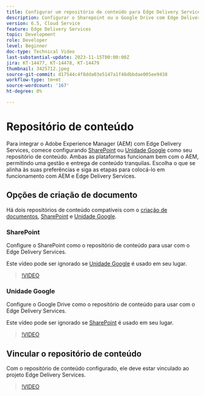 ```yaml
---
title: Configurar um repositório de conteúdo para Edge Delivery Services
description: Configurar o Sharepoint ou o Google Drive com Edge Delivery Services
version: 6.5, Cloud Service
feature: Edge Delivery Services
topic: Development
role: Developer
level: Beginner
doc-type: Technical Video
last-substantial-update: 2023-11-15T00:00:00Z
jira: KT-14477, KT-14478, KT-14479
thumbnail: 3425712.jpeg
source-git-commit: d17544c4f8dda03e5147a1f48dbbdae005ee9438
workflow-type: tm+mt
source-wordcount: '167'
ht-degree: 0%

---
```



# Repositório de conteúdo

Para integrar o Adobe Experience Manager (AEM) com Edge Delivery Services, comece configurando [SharePoint](#sharepoint) ou [Unidade Google](#google-drive) como seu repositório de conteúdo. Ambas as plataformas funcionam bem com o AEM, permitindo uma gestão e entrega de conteúdo tranquilas. Escolha o que se alinha às suas preferências e siga as etapas para colocá-lo em funcionamento com AEM e Edge Delivery Services.

## Opções de criação de documento

Há dois repositórios de conteúdo compatíveis com o [criação de documentos](../../document-authoring/set-up.md), [SharePoint](#sharepoint) e [Unidade Google](#google-drive).

### SharePoint

Configure o SharePoint como o repositório de conteúdo para usar com o Edge Delivery Services.

Este vídeo pode ser ignorado se [Unidade Google](#google-drive) é usado em seu lugar.

>[!VIDEO](https://video.tv.adobe.com/v/3425712/?learn=on)


### Unidade Google

Configure o Google Drive como o repositório de conteúdo para usar com o Edge Delivery Services.

Este vídeo pode ser ignorado se [SharePoint](#sharepoint) é usado em seu lugar.

>[!VIDEO](https://video.tv.adobe.com/v/3425711/?learn=on)


## Vincular o repositório de conteúdo

Com o repositório de conteúdo configurado, ele deve estar vinculado ao projeto Edge Delivery Services.

>[!VIDEO](https://video.tv.adobe.com/v/3425713/?learn=on)
